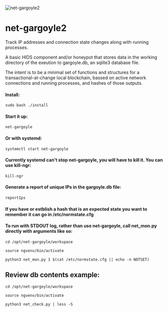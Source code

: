 ![net-gargoyle2](https://carefuldata.com/images/cdlogo.png)

# net-gargoyle2

Track IP addresses and connection state changes along with running processes.

A basic HIDS component and/or honeypot that stores data in the working directory of the exeution to gargoyle.db, an sqlite3 database file.

The intent is to be a minimal set of functions and structures for a transactional-at-change local blockchain, bassed on active network connections and running processes, and hashes of those outputs.


#### Install:

```
sudo bash ./install
```

#### Start it up:

```
net-gargoyle
```

#### Or with systemd:

```
systemctl start net-gargoyle
```

#### Currently systemd can't stop net-gargoyle, you will have to kill it. You can use kill-ngr:

```
kill-ngr
```

#### Generate a report of unique IPs in the gargoyle.db file:

```
reportIps
```

#### If you have or estblish a hash that is an expected state you want to remember it can go in /etc/normstate.cfg

#### To run with STDOUT log, rather than use net-gargoyle, call net_mon.py directly with arguments like so:

```
cd /opt/net-gargoyle/workspace

source ngvenv/bin/activate

python3 net_mon.py 1 $(cat /etc/normstate.cfg || echo -n NOTSET)
```

## Review db contents example:

```
cd /opt/net-gargoyle/workspace

source ngvenv/bin/activate

python3 net_check.py | less -S
```

